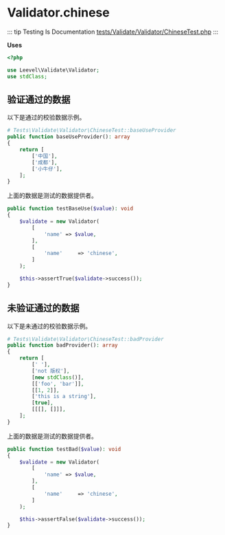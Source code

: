 # Validator.chinese

::: tip Testing Is Documentation
[tests/Validate/Validator/ChineseTest.php](https://github.com/hunzhiwange/framework/blob/master/tests/Validate/Validator/ChineseTest.php)
:::
    
**Uses**

``` php
<?php

use Leevel\Validate\Validator;
use stdClass;
```

## 验证通过的数据

以下是通过的校验数据示例。

``` php
# Tests\Validate\Validator\ChineseTest::baseUseProvider
public function baseUseProvider(): array
{
    return [
        ['中国'],
        ['成都'],
        ['小牛仔'],
    ];
}
```

上面的数据是测试的数据提供者。


``` php
public function testBaseUse($value): void
{
    $validate = new Validator(
        [
            'name' => $value,
        ],
        [
            'name'     => 'chinese',
        ]
    );

    $this->assertTrue($validate->success());
}
```
    
## 未验证通过的数据

以下是未通过的校验数据示例。

``` php
# Tests\Validate\Validator\ChineseTest::badProvider
public function badProvider(): array
{
    return [
        [' '],
        ['not 版权'],
        [new stdClass()],
        [['foo', 'bar']],
        [[1, 2]],
        ['this is a string'],
        [true],
        [[[], []]],
    ];
}
```

上面的数据是测试的数据提供者。


``` php
public function testBad($value): void
{
    $validate = new Validator(
        [
            'name' => $value,
        ],
        [
            'name'     => 'chinese',
        ]
    );

    $this->assertFalse($validate->success());
}
```